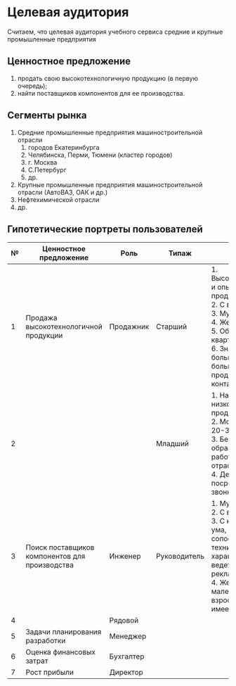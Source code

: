 # Целевая аудитория

Считаем, что целевая аудитория учебного сервиса средние и крупные промышленные предприятия

## Ценностное предложение

1. продать свою высокотехнологичную продукцию (в первую очередь);
2. найти поставщиков компонентов для ее производства.

## Сегменты рынка

1. Средние промышленные предприятия машиностроительной отрасли
    1. городов Екатеринбурга
    2. Челябинска, Перми, Тюмени (кластер городов)
    3. г. Москва
    4. С.Петербург
    5. др.
2. Крупные промышленные предприятия машиностроительной отрасли (АвтоВАЗ, ОАК и др.)
3. Нефтехимической отрасли
4. др.

## Гипотетические портреты пользователей

| № | Ценностное предложение                         | Роль      | Типаж        | Портрет                                                                                                                                                                                                                                                                                           |
|---|------------------------------------------------|-----------|--------------|---------------------------------------------------------------------------------------------------------------------------------------------------------------------------------------------------------------------------------------------------------------------------------------------------|
| 1 | Продажа высокотехнологичной продукции          | Продажник | Старший      | 1. Высококвалифицированный и опытный, знает продаваемый продукт<br/>2. С высшим образованием<br/>3. Мужчина от 30 до 50 лет<br/>4. Женат, имеет детей<br/>5. Обеспечен, имеет квартиру, дачу, машину<br/>6. Знаком лично с большинством клиентов, большая часть всех продаж через личные контакты |
| 2 |                                                |           | Младший      | 1. Начинающий или низкоквалифицированный продажник<br/>2. Молодой мужчина до 20-35 лет<br/>3. Без высшего образование или без опыта работы в соответствующей отрасли<br/>4. Делает продажи посредством холодных звонков                                                                           |
| 3 | Поиск поставщиков компонентов для производства | Инженер   | Руководитель | 1. Мужчина от 30 до 50 лет<br/>2. С высшим образованием<br/>3. С критическим складом ума, со склонностью сопоставлять цифры, технические характеристики и не ведется на броскую рекламу<br/>4. Женат, имеет детей (как маленьких, так и взрослых), обеспечен, имеет жилье и автомобиль            |
| 4 |                                                | Рядовой   |              |                                                                                                                                                                                                                                                                                                   |
| 5 | Задачи планирования разработки                 | Менеджер  |              |                                                                                                                                                                                                                                                                                                   |
| 6 | Оценка финансовых затрат                       | Бухгалтер |              |                                                                                                                                                                                                                                                                                                   |
| 7 | Рост прибыли                                   | Директор  |              |                                                                                                                                                                                                                                                                                                   |
